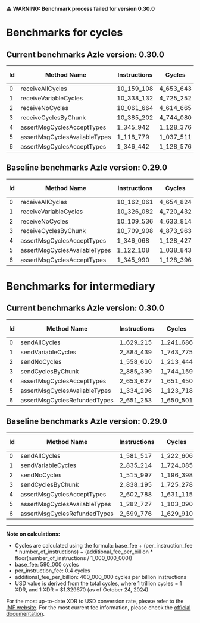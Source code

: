 ⚠️ **WARNING: Benchmark process failed for version 0.30.0**

# Benchmarks for cycles

## Current benchmarks Azle version: 0.30.0

| Id  | Method Name                   | Instructions | Cycles    | USD           | USD/Million Calls | Change                              |
| --- | ----------------------------- | ------------ | --------- | ------------- | ----------------- | ----------------------------------- |
| 0   | receiveAllCycles              | 10_159_108   | 4_653_643 | $0.0000061878 | $6.18             | <font color="green">-2_953</font>   |
| 1   | receiveVariableCycles         | 10_338_132   | 4_725_252 | $0.0000062830 | $6.28             | <font color="red">+12_050</font>    |
| 2   | receiveNoCycles               | 10_061_664   | 4_614_665 | $0.0000061360 | $6.13             | <font color="green">-47_872</font>  |
| 3   | receiveCyclesByChunk          | 10_385_202   | 4_744_080 | $0.0000063081 | $6.30             | <font color="green">-324_706</font> |
| 4   | assertMsgCyclesAcceptTypes    | 1_345_942    | 1_128_376 | $0.0000015004 | $1.50             | <font color="green">-126</font>     |
| 5   | assertMsgCyclesAvailableTypes | 1_118_779    | 1_037_511 | $0.0000013795 | $1.37             | <font color="green">-3_329</font>   |
| 6   | assertMsgCyclesAcceptTypes    | 1_346_442    | 1_128_576 | $0.0000015006 | $1.50             | <font color="red">+452</font>       |

## Baseline benchmarks Azle version: 0.29.0

| Id  | Method Name                   | Instructions | Cycles    | USD           | USD/Million Calls |
| --- | ----------------------------- | ------------ | --------- | ------------- | ----------------- |
| 0   | receiveAllCycles              | 10_162_061   | 4_654_824 | $0.0000061894 | $6.18             |
| 1   | receiveVariableCycles         | 10_326_082   | 4_720_432 | $0.0000062766 | $6.27             |
| 2   | receiveNoCycles               | 10_109_536   | 4_633_814 | $0.0000061614 | $6.16             |
| 3   | receiveCyclesByChunk          | 10_709_908   | 4_873_963 | $0.0000064808 | $6.48             |
| 4   | assertMsgCyclesAcceptTypes    | 1_346_068    | 1_128_427 | $0.0000015004 | $1.50             |
| 5   | assertMsgCyclesAvailableTypes | 1_122_108    | 1_038_843 | $0.0000013813 | $1.38             |
| 6   | assertMsgCyclesAcceptTypes    | 1_345_990    | 1_128_396 | $0.0000015004 | $1.50             |

# Benchmarks for intermediary

## Current benchmarks Azle version: 0.30.0

| Id  | Method Name                   | Instructions | Cycles    | USD           | USD/Million Calls | Change                           |
| --- | ----------------------------- | ------------ | --------- | ------------- | ----------------- | -------------------------------- |
| 0   | sendAllCycles                 | 1_629_215    | 1_241_686 | $0.0000016510 | $1.65             | <font color="red">+47_698</font> |
| 1   | sendVariableCycles            | 2_884_439    | 1_743_775 | $0.0000023186 | $2.31             | <font color="red">+49_225</font> |
| 2   | sendNoCycles                  | 1_558_610    | 1_213_444 | $0.0000016135 | $1.61             | <font color="red">+42_613</font> |
| 3   | sendCyclesByChunk             | 2_885_399    | 1_744_159 | $0.0000023192 | $2.31             | <font color="red">+47_204</font> |
| 4   | assertMsgCyclesAcceptTypes    | 2_653_627    | 1_651_450 | $0.0000021959 | $2.19             | <font color="red">+50_839</font> |
| 5   | assertMsgCyclesAvailableTypes | 1_334_296    | 1_123_718 | $0.0000014942 | $1.49             | <font color="red">+51_569</font> |
| 6   | assertMsgCyclesRefundedTypes  | 2_651_253    | 1_650_501 | $0.0000021946 | $2.19             | <font color="red">+51_477</font> |

## Baseline benchmarks Azle version: 0.29.0

| Id  | Method Name                   | Instructions | Cycles    | USD           | USD/Million Calls |
| --- | ----------------------------- | ------------ | --------- | ------------- | ----------------- |
| 0   | sendAllCycles                 | 1_581_517    | 1_222_606 | $0.0000016257 | $1.62             |
| 1   | sendVariableCycles            | 2_835_214    | 1_724_085 | $0.0000022925 | $2.29             |
| 2   | sendNoCycles                  | 1_515_997    | 1_196_398 | $0.0000015908 | $1.59             |
| 3   | sendCyclesByChunk             | 2_838_195    | 1_725_278 | $0.0000022941 | $2.29             |
| 4   | assertMsgCyclesAcceptTypes    | 2_602_788    | 1_631_115 | $0.0000021688 | $2.16             |
| 5   | assertMsgCyclesAvailableTypes | 1_282_727    | 1_103_090 | $0.0000014667 | $1.46             |
| 6   | assertMsgCyclesRefundedTypes  | 2_599_776    | 1_629_910 | $0.0000021672 | $2.16             |

---

**Note on calculations:**

- Cycles are calculated using the formula: base_fee + (per_instruction_fee \* number_of_instructions) + (additional_fee_per_billion \* floor(number_of_instructions / 1_000_000_000))
- base_fee: 590_000 cycles
- per_instruction_fee: 0.4 cycles
- additional_fee_per_billion: 400_000_000 cycles per billion instructions
- USD value is derived from the total cycles, where 1 trillion cycles = 1 XDR, and 1 XDR = $1.329670 (as of October 24, 2024)

For the most up-to-date XDR to USD conversion rate, please refer to the [IMF website](https://www.imf.org/external/np/fin/data/rms_sdrv.aspx).
For the most current fee information, please check the [official documentation](https://internetcomputer.org/docs/current/developer-docs/gas-cost#execution).
